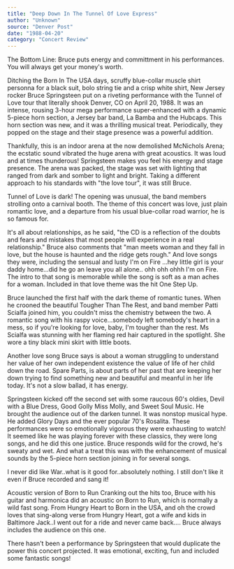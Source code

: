 ```yaml
---
title: "Deep Down In The Tunnel Of Love Express"
author: "Unknown"
source: "Denver Post"
date: "1988-04-20"
category: "Concert Review"
---
```


The Bottom Line: Bruce puts energy and committment in his performances. You will always get your money's worth.

Ditching the Born In The USA days, scruffy blue-collar muscle shirt personna for a black suit, bolo string tie and a crisp white shirt, New Jersey rocker Bruce Springsteen put on a riveting performance with the Tunnel of Love tour that literally shook Denver, CO on April 20, 1988. It was an intense, rousing 3-hour mega performance super-enhanced with a dynamic 5-piece horn section, a Jersey bar band, La Bamba and the Hubcaps. This horn section was new, and it was a thrilling musical treat. Periodically, they popped on the stage and their stage presence was a powerful addition.

Thankfully, this is an indoor arena at the now demolished McNichols Arena; the ecstatic sound vibrated the huge arena with great acoustics. It was loud and at times thunderous! Springsteen makes you feel his energy and stage presence. The arena was packed, the stage was set with lighting that ranged from dark and somber to light and bright. Taking a different approach to his standards with "the love tour", it was still Bruce.

Tunnel of Love is dark! The opening was unusual, the band members strolling onto a carnival booth. The theme of this concert was love, just plain romantic love, and a departure from his usual blue-collar road warrior, he is so famous for.

It's all about relationships, as he said, "the CD is a reflection of the doubts and fears and mistakes that most people will experience in a real relationship." Bruce also comments that "man meets woman and they fall in love, but the house is haunted and the ridge gets rough." And love songs they were, including the sensual and lusty I'm on Fire ...hey little girl is your daddy home...did he go an leave you all alone.. ohh ohh ohhh I'm on Fire. The intro to that song is memorable while the song is soft as a man aches for a woman. Included in that love theme was the hit One Step Up.

Bruce launched the first half with the dark theme of romantic tunes. When he crooned the beautiful Tougher Than The Rest, and band member Patti Scialfa joined him, you couldn't miss the chemistry between the two. A romantic song with his raspy voice...somebody left somebody's heart in a mess, so if you're looking for love, baby, I'm tougher than the rest. Ms Scialfa was stunning with her flaming red hair captured in the spotlight. She wore a tiny black mini skirt with little boots.

Another love song Bruce says is about a woman struggling to understand her value of her own independent existence the value of life of her child down the road. Spare Parts, is about parts of her past that are keeping her down trying to find something new and beautiful and meanful in her life today. It's not a slow ballad, it has energy.

Springsteen kicked off the second set with some raucous 60's oldies, Devil with a Blue Dress, Good Golly Miss Molly, and Sweet Soul Music. He brought the audience out of the darken tunnel. It was nonstop musical hype. He added Glory Days and the ever popular 70's Rosalita. These performances were so emotionally vigorous they were exhausting to watch! It seemed like he was playing forever with these classics, they were long songs, and he did this one justice. Bruce responds wild for the crowd, he's sweaty and wet. And what a treat this was with the enhancement of musical sounds by the 5-piece horn section joining in for several songs.

I never did like War..what is it good for..absolutely nothing. I still don't like it even if Bruce recorded and sang it!

Acoustic version of Born to Run Cranking out the hits too, Bruce with his guitar and harmonica did an acoustic on Born to Run, which is normally a wild fast song. From Hungry Heart to Born in the USA, and oh the crowd loves that sing-along verse from Hungry Heart, got a wife and kids in Baltimore Jack..I went out for a ride and never came back.... Bruce always includes the audience on this one.

There hasn't been a performance by Springsteen that would duplicate the power this concert projected. It was emotional, exciting, fun and included some fantastic songs!